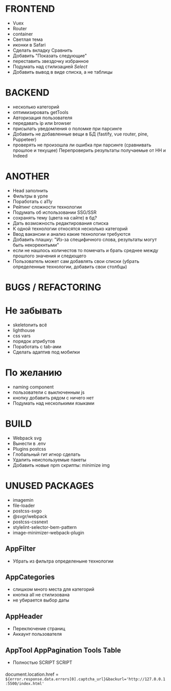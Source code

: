 # FRONTEND

- Vuex
- Router
- container
- Светлая тема
- иконки в Safari
- Сделать вкладку Сравнить
- Добавить "Показать следующие"
- переставить звездочку избранное
- Подумать над стилизацией _Select_
- Добавить вывод в виде списка, а не таблицы

# BACKEND

- несколько категорий
- оптимизировать getTools
- Авторизация пользователя
- передавать ip или browser
- присылать уведомления о поломке при парсинге
- Добавить не добавленные вещи в БД (fastify, vue router, pine, Puppeteer)
- проверять не произошла ли ошибка при парсинге (сравнивать прошлое и текущее) Перепроверить результаты получаемые от HH и Indeed

# ANOTHER

- Head заполнить
- Фильтры в урле
- Поработать с a11y
- Рейтинг сложности технологии
- Подумать об использовании SSG/SSR
- сохранять тему (цвета на сайте) в бд?
- Дать возможность редактирования списка
- К одной технологии относятся несколько категорий
- Ввод вакансии и анализ какие технологии требуются
- Добавить плашку: "Из-за специфичного слова, результаты могут быть некорекнтыми"
- если не нашлось количестов то помечать и брать среднее между прошлого значения и следющего
- Пользователь может сам добавлять свои списки (убрать определенные технологии, добавить свои столбцы)

# BUGS / REFACTORING

# Не забывать

- skeletonить всё
- lighthouse
- css vars
- порядок атрибутов
- Поработать с tab-ами
- Сделать адаптив под мобилки

# По желанию

- naming component
- пользователи с выключенным js
- кнопку добавить рядом с ничего нет
- Подумать над несколькими языками

# BUILD

- Webpack svg
- Вынести в .env
- Plugins postcss
- Глобальный гит игнор сделать
- Удалить неиспользуемые пакеты
- Добавить новые npm скрипты: minimize img

# UNUSED PACKAGES

- imagemin
- file-loader
- postcss-svgo
- @svgr/webpack
- postcss-cssnext
- stylelint-selector-bem-pattern
- image-minimizer-webpack-plugin

## AppFilter

- Убрать из фильтра определеныне технологии

## AppCategories

- слишком много места для категорий
- кнопка all не стилизована
- не убирается выбор даты

## AppHeader

- Переключение страниц
- Аккаунт пользователя

## AppTool AppPagination Tools Table

- Полностью SCRIPT SCRIPT

####

document.location.href = `${error.response.data.errors[0].captcha_url}&backurl='http://127.0.0.1:5500/index.html'`
